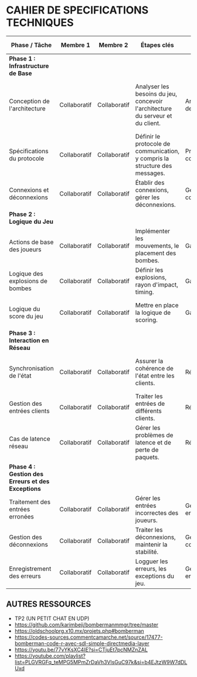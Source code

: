# CAHIER DE SPECIFICATIONS TECHNIQUES

| Phase / Tâche                      | Membre 1                   | Membre 2                   | Étapes clés                                      | Axé sur...              | Ressources Utiles |
|-----------------------------------|----------------------------|----------------------------|--------------------------------------------------|-------------------------|-------------------|
| **Phase 1 : Infrastructure de Base**   |                           |                           |                                                  |                         |                   |
| Conception de l'architecture      | Collaboratif              | Collaboratif              | Analyser les besoins du jeu, concevoir l'architecture du serveur et du client. | Architecture de jeu      | Livres sur l'architecture de jeu, tutoriels en ligne sur la conception de serveurs de jeu. |
| Spécifications du protocole        | Collaboratif              | Collaboratif              | Définir le protocole de communication, y compris la structure des messages. | Protocole de communication | Documentation sur les protocoles de communication. |
| Connexions et déconnexions        | Collaboratif              | Collaboratif              | Établir des connexions, gérer les déconnexions.    | Gestion des connexions  | Tutoriels sur la programmation réseau. |
| **Phase 2 : Logique du Jeu**           |                           |                           |                                                  |                         |                   |
| Actions de base des joueurs      | Collaboratif              | Collaboratif              | Implémenter les mouvements, le placement des bombes. | Gameplay                | Tutoriels sur la création de jeux Bomberman. |
| Logique des explosions de bombes | Collaboratif              | Collaboratif              | Définir les explosions, rayon d'impact, timing. | Gameplay                | Tutoriels sur la création de jeux de tir. |
| Logique du score du jeu          | Collaboratif              | Collaboratif              | Mettre en place la logique de scoring.           | Gameplay                | Tutoriels sur la création de systèmes de score. |
| **Phase 3 : Interaction en Réseau**    |                           |                           |                                                  |                         |                   |
| Synchronisation de l'état        | Collaboratif              | Collaboratif              | Assurer la cohérence de l'état entre les clients. | Réseau                  | Documentation sur la synchronisation de jeux en réseau. |
| Gestion des entrées clients      | Collaboratif              | Collaboratif              | Traiter les entrées de différents clients.       | Réseau                  | Tutoriels sur la gestion des entrées client. |
| Cas de latence réseau            | Collaboratif              | Collaboratif              | Gérer les problèmes de latence et de perte de paquets. | Réseau                  | Ressources sur l'optimisation du réseau. |
| **Phase 4 : Gestion des Erreurs et des Exceptions** |                       |                           |                                                  |                         |                   |
| Traitement des entrées erronées  | Collaboratif              | Collaboratif              | Gérer les entrées incorrectes des joueurs.      | Gestion des erreurs     | Documentation sur la gestion des erreurs. |
| Gestion des déconnexions         | Collaboratif              | Collaboratif              | Traiter les déconnexions, maintenir la stabilité. | Gestion des connexions  | Tutoriels sur la gestion des déconnexions. |
| Enregistrement des erreurs       | Collaboratif              | Collaboratif              | Logguer les erreurs, les exceptions du jeu.     | Gestion des erreurs     | Tutoriels sur le logging en C. |

## AUTRES RESSOURCES

- TP2 (UN PETIT CHAT EN UDP)
- <https://github.com/karimbeji/bombermanmmgr/tree/master>
- <https://oldschoolprg.x10.mx/projets.php#bomberman>
- <https://codes-sources.commentcamarche.net/source/17477-bomberman-code-r-avec-sdl-simple-directmedia-layer>
- <https://youtu.be/77vYKsXC4IE?si=CTjuEt7pcNMZnZAL>
- <https://youtube.com/playlist?list=PLGVRGFq_teMPG5MPmZrDaVh3VlsGuC97k&si=b4EJtzW9W7dDLUxd>
